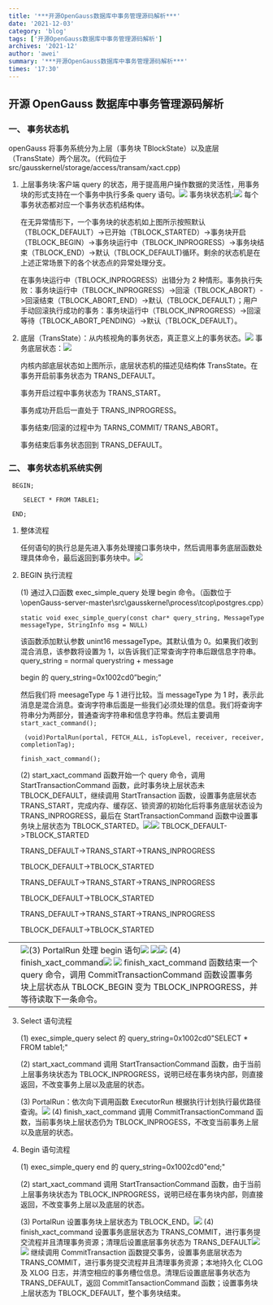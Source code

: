 ```yaml
---
title: '***开源OpenGauss数据库中事务管理源码解析***'
date: '2021-12-03'
category: 'blog'
tags: ['开源OpenGauss数据库中事务管理源码解析']
archives: '2021-12'
author: 'awei'
summary: '***开源OpenGauss数据库中事务管理源码解析***'
times: '17:30'
---
```


## 开源 OpenGauss 数据库中事务管理源码解析

### 一、 事务状态机

openGauss 将事务系统分为上层（事务块 TBlockState）以及底层（TransState）两个层次。（代码位于 src/gausskernel/storage/access/transam/xact.cpp)

1. 上层事务块:客户端 query 的状态，用于提高用户操作数据的灵活性，用事务块的形式支持在一个事务中执行多条 query 语句。<img src='./images/wps1.jpg'> 事务块状态机:<img src='./images/wps2.jpg'> 每个事务状态都对应一个事务状态机结构体。

   在无异常情形下，一个事务块的状态机如上图所示按照默认（TBLOCK_DEFAULT）->已开始（TBLOCK_STARTED）->事务块开启（TBLOCK_BEGIN）->事务块运行中（TBLOCK_INPROGRESS）->事务块结束（TBLOCK_END）->默认（TBLOCK_DEFAULT)循环。剩余的状态机是在上述正常场景下的各个状态点的异常处理分支。

   在事务块运行中（TBLOCK_INPROGRESS）出错分为 2 种情形。事务执行失败：事务块运行中（TBLOCK_INPROGRESS）->回滚（TBLOCK_ABORT）->回滚结束（TBLOCK_ABORT_END）->默认（TBLOCK_DEFAULT）；用户手动回滚执行成功的事务：事务块运行中（TBLOCK_INPROGRESS）->回滚等待（TBLOCK_ABORT_PENDING）->默认（TBLOCK_DEFAULT）。

2. 底层（TransState）：从内核视角的事务状态，真正意义上的事务状态。<img src='./images/wps3.jpg'> 事务底层状态：<img src='./images/wps4.png'>

   内核内部底层状态如上图所示，底层状态机的描述见结构体 TransState。在事务开启前事务状态为 TRANS_DEFAULT。

   事务开启过程中事务状态为 TRANS_START。

   事务成功开启后一直处于 TRANS_INPROGRESS。

   事务结束/回滚的过程中为 TARNS_COMMIT/ TRANS_ABORT。

   事务结束后事务状态回到 TRANS_DEFAULT。

### 二、 事务状态机系统实例

```
 BEGIN;

    SELECT * FROM TABLE1;

 END;
```

1. 整体流程

   任何语句的执行总是先进入事务处理接口事务块中，然后调用事务底层函数处理具体命令，最后返回到事务块中。<img src='./images/wps5.jpg'>

2. BEGIN 执行流程

   (1) 通过入口函数 exec_simple_query 处理 begin 命令。（函数位于\openGauss-server-master\src\gausskernel\process\tcop\postgres.cpp）

   ```
   static void exec_simple_query(const char* query_string, MessageType messageType, StringInfo msg = NULL)
   ```

   该函数添加默认参数 unint16 messageType。其默认值为 0。如果我们收到混合消息，该参数将设置为 1，以告诉我们正常查询字符串后跟信息字符串。query_string = normal querystring + message

   begin 的 query_string=0x1002cd0”begin;”

   然后我们将 meesageType 与 1 进行比较。当 messageType 为 1 时，表示此消息是混合消息。查询字符串后面是一些我们必须处理的信息。我们将查询字符串分为两部分，普通查询字符串和信息字符串。然后主要调用`start_xact_command();`

   ` (void)PortalRun(portal, FETCH_ALL, isTopLevel, receiver, receiver, completionTag);`

   `finish_xact_command();`

   (2) start_xact_command 函数开始一个 query 命令，调用 StartTransactionCommand 函数，此时事务块上层状态未 TBLOCK_DEFAULT，继续调用 StartTransaction 函数，设置事务底层状态 TRANS_START，完成内存、缓存区、锁资源的初始化后将事务底层状态设为 TRANS_INPROGRESS，最后在 StartTransactionCommand 函数中设置事务块上层状态为 TBLOCK_STARTED。<img src='./images/wps6.jpg'><img src='./images/wps7.jpg'> TBLOCK_DEFAULT->TBLOCK_STARTED

   TRANS_DEFAULT->TRANS_START->TRANS_INPROGRESS

   TBLOCK_DEFAULT->TBLOCK_STARTED

   TRANS_DEFAULT->TRANS_START->TRANS_INPROGRESS

   TBLOCK_DEFAULT->TBLOCK_STARTED

   TRANS_DEFAULT->TRANS_START->TRANS_INPROGRESS

   TBLOCK_DEFAULT->TBLOCK_STARTED

|     |                                                                                                                                                                                                                                                                                                                                                                                                           |
| --- | --------------------------------------------------------------------------------------------------------------------------------------------------------------------------------------------------------------------------------------------------------------------------------------------------------------------------------------------------------------------------------------------------------- |
|     | <img src='./images/wps8.jpg'>(3) PortalRun 处理 begin 语句<img src='./images/wps9.jpg'> <img src='./images/wps10.jpg'><img src='./images/wps11.jpg'> (4) finish_xact_command<img src='./images/wps12.jpg'> <img src='./images/wps13.jpg'> finish_xact_command 函数结束一个 query 命令，调用 CommitTransactionCommand 函数设置事务块上层状态从 TBLOCK_BEGIN 变为 TBLOCK_INPROGRESS，并等待读取下一条命令。 |

3. Select 语句流程

   (1) exec_simple_query select 的 query_string=0x1002cd0"SELECT \* FROM table1;"

   (2) start_xact_command 调用 StartTransactionCommand 函数，由于当前上层事务块状态为 TBLOCK_INPROGRESS，说明已经在事务块内部，则直接返回，不改变事务上层以及底层的状态。

   (3) PortalRun：依次向下调用函数 ExecutorRun 根据执行计划执行最优路径查询。<img src='./images/wps14.jpg'> (4) finish_xact_command 调用 CommitTransactionCommand 函数，当前事务块上层状态仍为 TBLOCK_INPROGESS，不改变当前事务上层以及底层的状态。

4. Begin 语句流程

   (1) exec_simple_query end 的 query_string=0x1002cd0"end;"

   (2) start_xact_command 调用 StartTransactionCommand 函数，由于当前上层事务块状态为 TBLOCK_INPROGRESS，说明已经在事务块内部，则直接返回，不改变事务上层以及底层的状态。

   (3) PortalRun 设置事务块上层状态为 TBLOCK_END。<img src='./images/wps15.jpg'> (4) finish_xact_command 设置事务底层状态为 TRANS_COMMIT，进行事务提交流程并且清理事务资源；清理后设置底层事务状态为 TRANS_DEFAULT<img src='./images/wps16.jpg'> <img src='./images/wps17.jpg'> 继续调用 CommitTransaction 函数提交事务，设置事务底层状态为 TRANS_COMMIT，进行事务提交流程并且清理事务资源；本地持久化 CLOG 及 XLOG 日志，并清空相应的事务槽位信息。清理后设置底层事务状态为 TRANS_DEFAULT，返回 CommitTansactionCommand 函数；设置事务块上层状态为 TBLOCK_DEFAULT，整个事务块结束。
